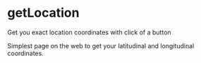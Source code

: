 # getLocation
Get you exact location coordinates with click of a button

Simplest page on the web to get your latitudinal and longitudinal coordinates.
